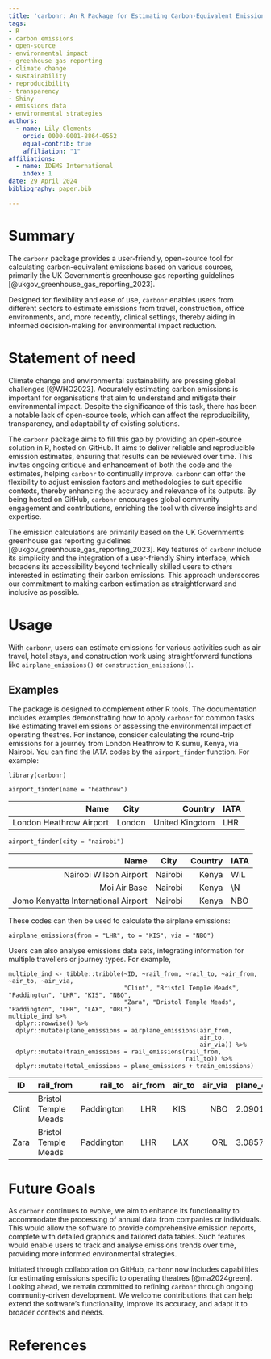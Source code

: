 ```yaml
---
title: 'carbonr: An R Package for Estimating Carbon-Equivalent Emissions'
tags:
- R
- carbon emissions
- open-source
- environmental impact
- greenhouse gas reporting
- climate change
- sustainability
- reproducibility
- transparency
- Shiny
- emissions data
- environmental strategies
authors:
  - name: Lily Clements
    orcid: 0000-0001-8864-0552
    equal-contrib: true
    affiliation: "1"
affiliations:
  - name: IDEMS International
    index: 1
date: 29 April 2024
bibliography: paper.bib

---
```

  
# Summary
  
The `carbonr` package provides a user-friendly, open-source tool for calculating carbon-equivalent emissions based on various sources, primarily the UK Government’s greenhouse gas reporting guidelines [@ukgov_greenhouse_gas_reporting_2023].

Designed for flexibility and ease of use, `carbonr` enables users from different sectors to estimate emissions from travel, construction, office environments, and, more recently, clinical settings, thereby aiding in informed decision-making for environmental impact reduction.

# Statement of need
Climate change and environmental sustainability are pressing global challenges [@WHO2023]. Accurately estimating carbon emissions is important for organisations that aim to understand and mitigate their environmental impact. Despite the significance of this task, there has been a notable lack of open-source tools, which can affect the reproducibility, transparency, and adaptability of existing solutions.

The `carbonr` package aims to fill this gap by providing an open-source solution in R, hosted on GitHub. It aims to deliver reliable and reproducible emission estimates, ensuring that results can be reviewed over time. This invites ongoing critique and enhancement of both the code and the estimates, helping `carbonr` to continually improve.
`carbonr` can offer the flexibility to adjust emission factors and methodologies to suit specific contexts, thereby enhancing the accuracy and relevance of its outputs. By being hosted on GitHub, `carbonr` encourages global community engagement and contributions, enriching the tool with diverse insights and expertise.

The emission calculations are primarily based on the UK Government’s greenhouse gas reporting guidelines [@ukgov_greenhouse_gas_reporting_2023]. Key features of `carbonr` include its simplicity and the integration of a user-friendly Shiny interface, which broadens its accessibility beyond technically skilled users to others interested in estimating their carbon emissions. This approach underscores our commitment to making carbon estimation as straightforward and inclusive as possible.

# Usage
With `carbonr`, users can estimate emissions for various activities such as air travel, hotel stays, and construction work using straightforward functions like `airplane_emissions()` or `construction_emissions()`. 

## Examples
The package is designed to complement other R tools. The documentation includes examples demonstrating how to apply `carbonr` for common tasks like estimating travel emissions or assessing the environmental impact of operating theatres. For instance, consider calculating the round-trip emissions for a journey from London Heathrow to Kisumu, Kenya, via Nairobi. You can find the IATA codes by the `airport_finder` function. For example:
  
```{r, message = FALSE, warning = FALSE}
library(carbonr)
```
```{r, message = FALSE, warning = FALSE, eval=FALSE, include=TRUE}
airport_finder(name = "heathrow")
```
| Name                     | City    | Country        | IATA |
|-------------------------:|:-------:|---------------:|------|
| London Heathrow Airport  | London  | United Kingdom | LHR  |

```{r, message = FALSE, warning = FALSE, eval=FALSE, include=TRUE}
airport_finder(city = "nairobi")
```
| Name                               | City    | Country        | IATA |
|-----------------------------------:|:-------:|---------------:|------|
|Nairobi Wilson Airport	             | Nairobi | Kenya          | WIL  |	
|Moi Air Base	                       | Nairobi | Kenya	        | \\N	 |
|Jomo Kenyatta International Airport | Nairobi | Kenya	        | NBO  |

These codes can then be used to calculate the airplane emissions:
  
```{r, message = FALSE, warning = FALSE}
airplane_emissions(from = "LHR", to = "KIS", via = "NBO")
```

Users can also analyse emissions data sets, integrating information for multiple travellers or journey types. For example,

```{r, message = FALSE, warning = FALSE, eval=FALSE, include=TRUE}
multiple_ind <- tibble::tribble(~ID, ~rail_from, ~rail_to, ~air_from, ~air_to, ~air_via,
                                "Clint", "Bristol Temple Meads", "Paddington", "LHR", "KIS", "NBO",
                                "Zara", "Bristol Temple Meads", "Paddington", "LHR", "LAX", "ORL")
multiple_ind %>%
  dplyr::rowwise() %>%
  dplyr::mutate(plane_emissions = airplane_emissions(air_from,
                                                     air_to,
                                                     air_via)) %>%
  dplyr::mutate(train_emissions = rail_emissions(rail_from,
                                                 rail_to)) %>%
  dplyr::mutate(total_emissions = plane_emissions + train_emissions)
```

| ID  | rail_from            | rail_to    | air_from | air_to | air_via | plane_emissions | train_emissions | total_emissions |
|-----|----------------------|-----------:|:--------:|--------|--------:|-----------------|-----------------|-----------------------|
Clint	| Bristol Temple Meads | Paddington |	LHR	     | KIS	  | NBO	    | 2.090193        | 0.007405063     |	 2.097598 |
Zara	| Bristol Temple Meads | Paddington	| LHR	     | LAX    |	ORL	    | 3.085741        |	0.007405063     |  3.093146 |


# Future Goals
As `carbonr` continues to evolve, we aim to enhance its functionality to accommodate the processing of annual data from companies or individuals. This would allow the software to provide comprehensive emission reports, complete with detailed graphics and tailored data tables. Such features would enable users to track and analyse emissions trends over time, providing more informed environmental strategies.

Initiated through collaboration on GitHub, `carbonr` now includes capabilities for estimating emissions specific to operating theatres [@ma2024green]. Looking ahead, we remain committed to refining `carbonr` through ongoing community-driven development. We welcome contributions that can help extend the software’s functionality, improve its accuracy, and adapt it to broader contexts and needs.

# References